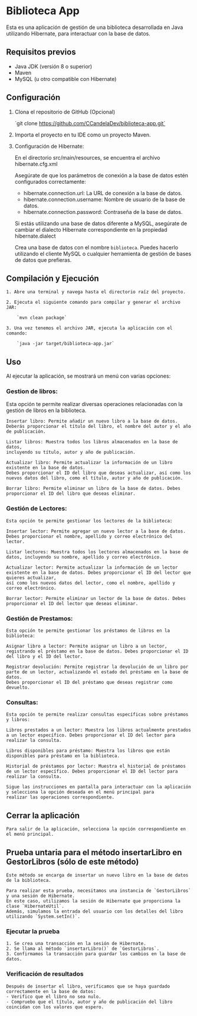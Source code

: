 # Biblioteca App

Esta es una aplicación de gestión de una biblioteca desarrollada en Java utilizando Hibernate, para interactuar con la base de datos.


## Requisitos previos

 - Java JDK (versión 8 o superior)
 - Maven
 - MySQL (u otro compatible con Hibernate)


## Configuración

 1. Clona el repositorio de GitHub (Opcional)

 	`git clone https://github.com/CCandelaDev/biblioteca-app.git´

 2. Importa el proyecto en tu IDE como un proyecto Maven.

 3. Configuración de Hibernate:

	En el directorio src/main/resources, se encuentra el archivo hibernate.cfg.xml

	Asegúrate de que los parámetros de conexión a la base de datos estén configurados correctamente:
	
	- hibernate.connection.url: La URL de conexión a la base de datos.
	- hibernate.connection.username: Nombre de usuario de la base de datos.
	- hibernate.connection.password: Contraseña de la base de datos.

	Si estás utilizando una base de datos diferente a MySQL, asegúrate de cambiar
	 el dialecto Hibernate correspondiente en la propiedad hibernate.dialect

	Crea una base de datos con el nombre `biblioteca`. Puedes hacerlo utilizando el cliente MySQL o 
	cualquier herramienta de gestión de bases de datos que prefieras.



## Compilación y Ejecución
	
	1. Abre una terminal y navega hasta el directorio raíz del proyecto.

	2. Ejecuta el siguiente comando para compilar y generar el archivo JAR:
		
		`mvn clean package`
	
	3. Una vez tenemos el archivo JAR, ejecuta la aplicación con el comando:

		`java -jar target/biblioteca-app.jar`	



## Uso

Al ejecutar la aplicación, se mostrará un menú con varias opciones:


### Gestion de libros:

Esta opción te permite realizar diversas operaciones relacionadas con la gestión de libros en la biblioteca.
	
	Insertar libro: Permite añadir un nuevo libro a la base de datos. 
	Deberás proporcionar el título del libro, el nombre del autor y el año de publicación.

	Listar libros: Muestra todos los libros almacenados en la base de datos, 
	incluyendo su título, autor y año de publicación.

	Actualizar libro: Permite actualizar la información de un libro existente en la base de datos. 
	Debes proporcionar el ID del libro que deseas actualizar, así como los nuevos datos del libro, como el título, autor y año de publicación.

	Borrar libro: Permite eliminar un libro de la base de datos. Debes proporcionar el ID del libro que deseas eliminar.	


### Gestión de Lectores:

	Esta opción te permite gestionar los lectores de la biblioteca:

	Insertar lector: Permite agregar un nuevo lector a la base de datos. Debes proporcionar el nombre, apellido y correo electrónico del lector.

	Listar lectores: Muestra todos los lectores almacenados en la base de datos, incluyendo su nombre, apellido y correo electrónico.

	Actualizar lector: Permite actualizar la información de un lector existente en la base de datos. Debes proporcionar el ID del lector que quieres actualizar, 
	así como los nuevos datos del lector, como el nombre, apellido y correo electrónico.

	Borrar lector: Permite eliminar un lector de la base de datos. Debes proporcionar el ID del lector que deseas eliminar.


### Gestión de Prestamos:

	Esta opción te permite gestionar los préstamos de libros en la biblioteca:

	Asignar libro a lector: Permite asignar un libro a un lector, registrando el préstamo en la base de datos. Debes proporcionar el ID del libro y el ID del lector.

	Registrar devolución: Permite registrar la devolución de un libro por parte de un lector, actualizando el estado del préstamo en la base de datos. 
	Debes proporcionar el ID del préstamo que deseas registrar como devuelto.


### Consultas:

	Esta opción te permite realizar consultas específicas sobre préstamos y libros:

	Libros prestados a un lector: Muestra los libros actualmente prestados a un lector específico. Debes proporcionar el ID del lector para realizar la consulta.

	Libros disponibles para préstamo: Muestra los libros que están disponibles para préstamo en la biblioteca.

	Historial de préstamos por lector: Muestra el historial de préstamos de un lector específico. Debes proporcionar el ID del lector para realizar la consulta.

	Sigue las instrucciones en pantalla para interactuar con la aplicación y selecciona la opción deseada en el menú principal para 
	realizar las operaciones correspondiente.


## Cerrar la aplicación

	Para salir de la aplicación, selecciona la opción correspondiente en el menú principal.


## Prueba untaria para el método insertarLibro en GestorLibros (sólo de este método)

 	Este método se encarga de insertar un nuevo libro en la base de datos de la biblioteca.

	Para realizar esta prueba, necesitamos una instancia de `GestorLibros` y una sesión de Hibernate. 
	En este caso, utilizamos la sesión de Hibernate que proporciona la clase `HibernateUtil`. 
	Además, simulamos la entrada del usuario con los detalles del libro utilizando `System.setIn()`.


### Ejecutar la prueba

	1. Se crea una transacción en la sesión de Hibernate.
	2. Se llama al método `insertarLibro()` de `GestorLibros`.
	3. Confirmamos la transacción para guardar los cambios en la base de datos.


### Verificación de resultados

	Después de insertar el libro, verificamos que se haya guardado correctamente en la base de datos:
	- Verifico que el libro no sea nulo.
	- Compruebo que el título, autor y año de publicación del libro coincidan con los valores que espero.

